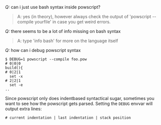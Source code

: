*Q:* can i just use bash syntax inside powscript?
> A: yes (in theory), however always check the output of 'powscript --compile yourfile' in case you get weird errors.

*Q:* there seems to be a lot of info missing on bash syntax
> A: type 'info bash' for more on the language itself

*Q:* how can i debug powscript syntax

    $ DEBUG=1 powscript --compile foo.pow
    # 0|0|0
    build(){
    # 0|2|1
      set -x
    # 2|2|1
      set -e
    ..

Since powscript only does indentbased syntactical sugar, sometimes you want to 
see how the powscript gets parsed. Setting the `DEBUG` envvar will output extra lines:

    # current indentation | last indentation | stack position 

